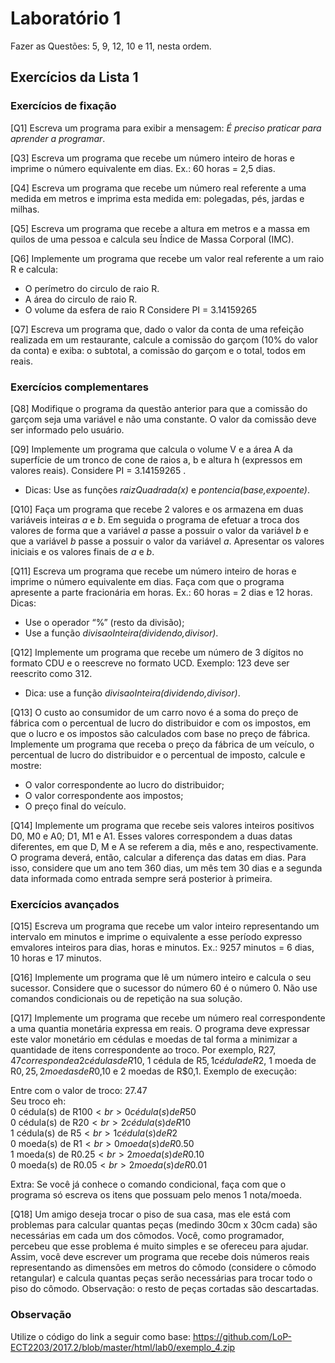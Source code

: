 # Laboratório 1

Fazer as Questões: 5, 9, 12, 10 e 11, nesta ordem.  

## Exercícios da Lista 1

### Exercícios de fixação

[Q1] Escreva um programa para exibir a mensagem: *É preciso praticar para aprender a programar*.

[Q3] Escreva um programa que recebe um número inteiro de horas e imprime o número equivalente em dias. Ex.: 60 horas = 2,5 dias.

[Q4] Escreva um programa que recebe um número real referente a uma medida em metros e imprima esta medida em: polegadas, pés, jardas e milhas.

[Q5] Escreva um programa que recebe a altura em metros e a massa em quilos de uma pessoa e calcula seu Índice de Massa Corporal (IMC).

[Q6] Implemente um programa que recebe um valor real referente a um raio R e calcula:
* O perímetro do circulo de raio R.
* A área do circulo de raio R.
* O volume da esfera de raio R
Considere PI = 3.14159265 

[Q7] Escreva um programa que, dado o valor da conta de uma refeição realizada em um restaurante, calcule a comissão do garçom (10% do valor da conta) e exiba: o subtotal, a comissão do garçom e o total, todos em reais.

### Exercícios complementares

[Q8] Modifique o programa da questão anterior para que a comissão do garçom seja uma variável e não uma constante. O valor da comissão deve ser informado pelo usuário.

[Q9] Implemente um programa que calcula o volume V e a área A da superfície de um tronco de cone de raios a, b e altura h (expressos em valores reais). Considere PI = 3.14159265 .
 * Dicas: Use as funções _raizQuadrada(x)_ e _pontencia(base,expoente)_.

[Q10] Faça um programa que recebe 2 valores e os armazena em duas variáveis inteiras *a* e *b*. Em seguida o programa de efetuar a troca dos valores de forma que a variável *a* passe a possuir o valor da variável *b* e que a variável *b* passe a possuir o valor da variável *a*. Apresentar os valores iniciais e os valores finais de *a* e *b*.

[Q11] Escreva um programa que recebe um número inteiro de horas e imprime o número equivalente em dias. Faça com que o programa apresente a parte fracionária em horas. Ex.: 60 horas = 2 dias e 12 horas. Dicas:
 * Use o operador “%” (resto da divisão);
 * Use a função  _divisaoInteira(dividendo,divisor)_.
 
[Q12] Implemente um programa que recebe um número de 3 dígitos no formato CDU e o reescreve no formato UCD. Exemplo: 123 deve ser reescrito como 312.
 * Dica: use a função _divisaoInteira(dividendo,divisor)_.

[Q13] O custo ao consumidor de um carro novo é a soma do preço de fábrica com o percentual de lucro do distribuidor e com os impostos, em que o lucro e os impostos são calculados com base no preço de fábrica. Implemente um programa que receba o preço da fábrica de um veículo, o percentual de lucro do distribuidor e o percentual de imposto, calcule e mostre:
* O valor correspondente ao lucro do distribuidor;
* O valor correspondente aos impostos;
* O preço final do veículo.

[Q14] Implemente um programa que recebe seis valores inteiros positivos D0, M0 e A0; D1, M1 e A1. Esses valores correspondem a duas datas diferentes, em que D, M e A se referem a dia, mês e ano, respectivamente. O programa deverá, então, calcular a diferença das datas em dias. Para isso, considere que um ano tem 360 dias, um mês tem 30 dias e a segunda data informada
como entrada sempre será posterior à primeira. 

### Exercícios avançados

[Q15] Escreva um programa que recebe um valor inteiro representando um intervalo em minutos e imprime o equivalente a esse período expresso emvalores inteiros para dias, horas e minutos. Ex.: 9257 minutos = 6 dias, 10 horas e 17 minutos.

[Q16] Implemente um programa que lê um número inteiro e calcula o seu sucessor. Considere que o sucessor do número 60 é o número 0. Não use comandos condicionais ou de repetição na sua solução.  

[Q17] Implemente um programa que recebe um número real correspondente a uma quantia monetária expressa em reais. O programa deve expressar este valor monetário em cédulas e moedas de tal forma a minimizar a quantidade de itens correspondente ao troco. Por exemplo, R$27,47 corresponde a 2 cédulas de R$10, 1 cédula de R$5, 1 cédula de R$2, 1 moeda de R$0,25, 2 moedas de R$0,10 e 2 moedas de R$0,1. Exemplo de execução:

Entre com o valor de troco: 27.47 <br>
Seu troco eh: <br>
0 cédula(s) de R$100 <br>
0 cédula(s) de R$50 <br>
0 cédula(s) de R$20 <br>
2 cédula(s) de R$10 <br>
1 cédula(s) de R$5 <br>
1 cédula(s) de R$2 <br>
0 moeda(s) de R$1 <br>
0 moeda(s) de R$0.50 <br>
1 moeda(s) de R$0.25 <br>
2 moeda(s) de R$0.10 <br>
0 moeda(s) de R$0.05 <br>
2 moeda(s) de R$0.01 <br>

Extra: Se você já conhece o comando condicional, faça com que o programa só escreva os itens que possuam pelo menos 1 nota/moeda.

[Q18] Um amigo deseja trocar o piso de sua casa, mas ele está com problemas para calcular quantas peças (medindo 30cm x 30cm cada) são necessárias em cada um dos cômodos. Você, como programador, percebeu que esse problema é muito simples e se ofereceu para ajudar. Assim, você deve escrever um programa que recebe dois números reais representando as
dimensões em metros do cômodo (considere o cômodo retangular) e calcula quantas peças serão necessárias para trocar todo o piso do cômodo. Observação: o resto de peças cortadas são descartadas.

### Observação
 
Utilize o código do link a seguir como base:  https://github.com/LoP-ECT2203/2017.2/blob/master/html/lab0/exemplo_4.zip
